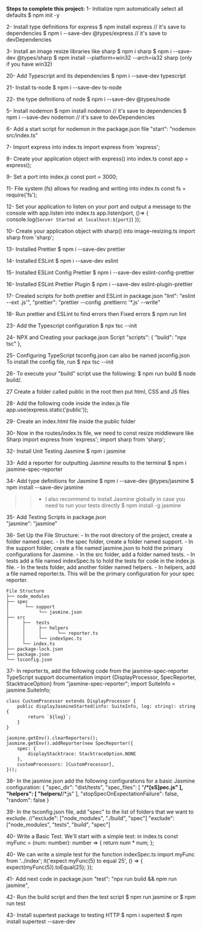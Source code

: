**Steps to complete this project:**
1- Initialize npm automatically select all defaults
    $ npm init -y 

2- Install type definitions for express
    $ npm install express                   // it's save to dependencies
    $ npm i --save-dev @types/express       // it's save to devDependencies

3- Install an image resize libraries like sharp
    $ npm i sharp
    $ npm i --save-dev @types/sharp
    $ npm install --platform=win32 --arch=ia32 sharp  (only if you have win32)

20- Add Typescript and its dependencies
    $ npm i --save-dev typescript	

21- Install ts-node
    $ npm i --save-dev ts-node

22- the type definitions of node
    $ npm i --save-dev @types/node

5- Install nodemon
    $ npm install nodemon           // it's save to dependencies
    $ npm i --save-dev nodemon      // it's save to devDependencies

6- Add a start script for nodemon in the package.json file
    "start": "nodemon src/index.ts"

7- Import express into index.ts
    import express from 'express';

8- Create your application object with express() into index.ts
    const app = express();

9- Set a port into index.js
    const port = 3000;

11- File system (fs) allows for reading and writing into index.ts 
    const fs = require('fs');

12- Set your application to listen on your port 
    and output a message to the console with app.listen  into index.ts
    app.listen(port, ()=> {
      console.log(`Server Started at localhost:${port}`)
    });

10- Create your application object with sharp() into image-resizing.ts
    import sharp from 'sharp';

13- Installed Prettier
    $ npm i --save-dev prettier

14- Installed ESLint
    $ npm i --save-dev eslint

15- Installed ESLint Config Prettier
    $ npm i --save-dev eslint-config-prettier

16- Installed ESLint Prettier Plugin
    $ npm i --save-dev eslint-plugin-prettier

17- Created scripts for both prettier and ESLint in package.json
    "lint": "eslint --ext .js'",
    "prettier": "prettier --config .prettierrc '*.js' --write"

18- Run prettier and ESLint to find errors  then Fixed errors
    $ npm run lint



23- Add the Typescript configuration
    $ npx tsc --init

24- NPX and Creating your package.json Script
    "scripts": {
        "build": "npx tsc"
    },

25- Configuring TypeScript
    tsconfig.json can also be named jsconfig.json
    To install the config file, run
    $ npx tsc --init 

26- To execute your "build" script use the following:
    $ npm run build
    $ node build/.

27 Create a folder called public in the root
    then put html, CSS and JS files 

28- Add the following code inside the index.js file
    app.use(express.static('public'));

29- Create an index.html file inside the public folder

30- Now in the routes/index.ts file, we need to const resize middleware like Sharp
    import express from 'express';
    import sharp from 'sharp';

32- Install Unit Testing Jasmine 
    $ npm i jasmine

33- Add a reporter for outputting Jasmine results to the terminal
    $ npm i jasmine-spec-reporter     

34- Add type definitions for Jasmine
    $ npm i --save-dev @types/jasmine
    $ npm install --save-dev jasmine

>>- I also recommend to install Jasmine globally in case you need to run your tests directly
    $ npm install -g jasmine

35- Add Testing Scripts in package.json       
    "jasmine": "jasmine"

36- Set Up the File Structure:
    - In the root directory of the project, create a folder named spec.
    - In the spec folder, create a folder named support.
    - In the support folder, create a file named jasmine.json to hold the primary configurations for Jasmine.
    - In the src folder, add a folder named tests.
    - In tests add a file named indexSpec.ts to hold the tests for code in the index.js file.
    - In the tests folder, add another folder named helpers.
    - In helpers, add a file named reporter.ts. This will be the primary configuration for your spec reporter.

    File Structure
    ├── node_modules
    ├── spec
    │      └── support
    │           └── jasmine.json
    ├── src
    │     ├──  tests
    │     │     ├── helpers
    │     │     │      └── reporter.ts
    │     │     └── indexSpec.ts
    │     └── index.ts
    ├── package-lock.json
    ├── package.json
    └── tsconfig.json

37- In reporter.ts, add the following code from the jasmine-spec-reporter TypeScript support documentation
    import {DisplayProcessor, SpecReporter, StacktraceOption} from "jasmine-spec-reporter";
    import SuiteInfo = jasmine.SuiteInfo;

    class CustomProcessor extends DisplayProcessor {
        public displayJasmineStarted(info: SuiteInfo, log: string): string {
            return `${log}`;
        }
    }

    jasmine.getEnv().clearReporters();
    jasmine.getEnv().addReporter(new SpecReporter({
        spec: {
            displayStacktrace: StacktraceOption.NONE
        },
        customProcessors: [CustomProcessor],
    }));    

38- In the jasmine.json add the following configurations for a basic Jasmine configuration:
    {
        "spec_dir": "dist/tests",
        "spec_files": [
            "**/*[sS]pec.js"
        ],
        "helpers": [
            "helpers/**/*.js"
        ],
        "stopSpecOnExpectationFailure": false,
        "random": false
    }

39- In the tsconfig.json file, add "spec" to the list of folders that we want to exclude.
      //"exclude": ["node_modules", "./build", "spec"]
      "exclude": ["node_modules", "tests", "build", "spec"]

40- Write a Basic Test. We'll start with a simple test: in index.ts
    const myFunc = (num: number): number => {
    return num * num;
    };

40- We can write a simple test for the function indexSpec.ts
    import myFunc from '../index';
    it('expect myFunc(5) to equal 25', () => {
    expect(myFunc(5)).toEqual(25);
    });   

41- Add next code in package.json
    "test": "npx run build && npm run jasmine",

42- Run the build script and then the test script
    $ npm run jasmine
    or $ npm run test

43- Install supertest package to testing HTTP
    $ npm i supertest
    $ npm install supertest --save-dev



